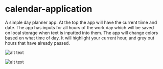 # calendar-application

A simple day planner app. At the top the app will have the current tiime and date. The app has inputs for all hours of the work day which will be saved on local storage when text is inputted into them. The app will change colors based on what time of day. It will highlight your current hour, and grey out hours that have already passed. 

![alt text](https://github.com/paulrobhendrickson/calendar-application/blob/master/assets/images/full-screen.png)

![alt text](https://github.com/paulrobhendrickson/calendar-application/blob/master/assets/images/small-screen.png)
